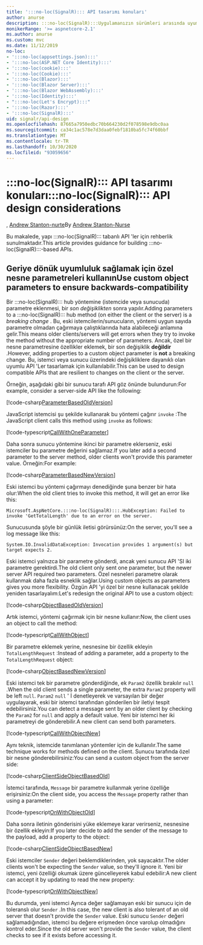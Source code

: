 ```yaml
---
title: ':::no-loc(SignalR)::: API tasarımı konuları'
author: anurse
description: :::no-loc(SignalR):::Uygulamanızın sürümleri arasında uyumluluk için API 'leri tasarlamayı öğrenin.
monikerRange: '>= aspnetcore-2.1'
ms.author: anurse
ms.custom: mvc
ms.date: 11/12/2019
no-loc:
- ':::no-loc(appsettings.json):::'
- ':::no-loc(ASP.NET Core Identity):::'
- ':::no-loc(cookie):::'
- ':::no-loc(Cookie):::'
- ':::no-loc(Blazor):::'
- ':::no-loc(Blazor Server):::'
- ':::no-loc(Blazor WebAssembly):::'
- ':::no-loc(Identity):::'
- ":::no-loc(Let's Encrypt):::"
- ':::no-loc(Razor):::'
- ':::no-loc(SignalR):::'
uid: signalr/api-design
ms.openlocfilehash: 87665a7950edbc70b664230d2f078598e9dbc0aa
ms.sourcegitcommit: ca34c1ac578e7d3daa0febf1810ba5fc74f60bbf
ms.translationtype: MT
ms.contentlocale: tr-TR
ms.lasthandoff: 10/30/2020
ms.locfileid: "93059656"
---
```

# <a name="no-locsignalr-api-design-considerations"></a><span data-ttu-id="20e80-103">:::no-loc(SignalR)::: API tasarımı konuları</span><span class="sxs-lookup"><span data-stu-id="20e80-103">:::no-loc(SignalR)::: API design considerations</span></span>

<span data-ttu-id="20e80-104">, [Andrew Stanton-nurte](https://twitter.com/anurse)</span><span class="sxs-lookup"><span data-stu-id="20e80-104">By [Andrew Stanton-Nurse](https://twitter.com/anurse)</span></span>

<span data-ttu-id="20e80-105">Bu makalede, yapı :::no-loc(SignalR)::: tabanlı API 'ler için rehberlik sunulmaktadır.</span><span class="sxs-lookup"><span data-stu-id="20e80-105">This article provides guidance for building :::no-loc(SignalR):::-based APIs.</span></span>

## <a name="use-custom-object-parameters-to-ensure-backwards-compatibility"></a><span data-ttu-id="20e80-106">Geriye dönük uyumluluk sağlamak için özel nesne parametreleri kullanın</span><span class="sxs-lookup"><span data-stu-id="20e80-106">Use custom object parameters to ensure backwards-compatibility</span></span>

<span data-ttu-id="20e80-107">Bir :::no-loc(SignalR)::: hub yöntemine (istemcide veya sunucuda) parametre eklenmesi, bir *son değişiklikten* sonra yapılır.</span><span class="sxs-lookup"><span data-stu-id="20e80-107">Adding parameters to a :::no-loc(SignalR)::: hub method (on either the client or the server) is a *breaking change* .</span></span> <span data-ttu-id="20e80-108">Bu, eski istemcilerin/sunucuların, yöntemi uygun sayıda parametre olmadan çağırmaya çalıştıklarında hata alabileceği anlamına gelir.</span><span class="sxs-lookup"><span data-stu-id="20e80-108">This means older clients/servers will get errors when they try to invoke the method without the appropriate number of parameters.</span></span> <span data-ttu-id="20e80-109">Ancak, özel bir nesne parametresine özellikler eklemek, bir son değişiklik **değildir** .</span><span class="sxs-lookup"><span data-stu-id="20e80-109">However, adding properties to a custom object parameter is **not** a breaking change.</span></span> <span data-ttu-id="20e80-110">Bu, istemci veya sunucu üzerindeki değişikliklere dayanıklı olan uyumlu API 'Ler tasarlamak için kullanılabilir.</span><span class="sxs-lookup"><span data-stu-id="20e80-110">This can be used to design compatible APIs that are resilient to changes on the client or the server.</span></span>

<span data-ttu-id="20e80-111">Örneğin, aşağıdaki gibi bir sunucu tarafı API göz önünde bulundurun:</span><span class="sxs-lookup"><span data-stu-id="20e80-111">For example, consider a server-side API like the following:</span></span>

[!code-csharp[ParameterBasedOldVersion](api-design/sample/Samples.cs?name=ParameterBasedOldVersion)]

<span data-ttu-id="20e80-112">JavaScript istemcisi şu şekilde kullanarak bu yöntemi çağırır `invoke` :</span><span class="sxs-lookup"><span data-stu-id="20e80-112">The JavaScript client calls this method using `invoke` as follows:</span></span>

[!code-typescript[CallWithOneParameter](api-design/sample/Samples.ts?name=CallWithOneParameter)]

<span data-ttu-id="20e80-113">Daha sonra sunucu yöntemine ikinci bir parametre eklerseniz, eski istemciler bu parametre değerini sağlamaz.</span><span class="sxs-lookup"><span data-stu-id="20e80-113">If you later add a second parameter to the server method, older clients won't provide this parameter value.</span></span> <span data-ttu-id="20e80-114">Örneğin:</span><span class="sxs-lookup"><span data-stu-id="20e80-114">For example:</span></span>

[!code-csharp[ParameterBasedNewVersion](api-design/sample/Samples.cs?name=ParameterBasedNewVersion)]

<span data-ttu-id="20e80-115">Eski istemci bu yöntemi çağırmayı denediğinde şuna benzer bir hata olur:</span><span class="sxs-lookup"><span data-stu-id="20e80-115">When the old client tries to invoke this method, it will get an error like this:</span></span>

```
Microsoft.AspNetCore.:::no-loc(SignalR):::.HubException: Failed to invoke 'GetTotalLength' due to an error on the server.
```

<span data-ttu-id="20e80-116">Sunucusunda şöyle bir günlük iletisi görürsünüz:</span><span class="sxs-lookup"><span data-stu-id="20e80-116">On the server, you'll see a log message like this:</span></span>

```
System.IO.InvalidDataException: Invocation provides 1 argument(s) but target expects 2.
```

<span data-ttu-id="20e80-117">Eski istemci yalnızca bir parametre gönderdi, ancak yeni sunucu API 'SI iki parametre gerektirdi.</span><span class="sxs-lookup"><span data-stu-id="20e80-117">The old client only sent one parameter, but the newer server API required two parameters.</span></span> <span data-ttu-id="20e80-118">Özel nesneleri parametre olarak kullanmak daha fazla esneklik sağlar.</span><span class="sxs-lookup"><span data-stu-id="20e80-118">Using custom objects as parameters gives you more flexibility.</span></span> <span data-ttu-id="20e80-119">Özgün API 'yi özel bir nesne kullanacak şekilde yeniden tasarlayalım:</span><span class="sxs-lookup"><span data-stu-id="20e80-119">Let's redesign the original API to use a custom object:</span></span>

[!code-csharp[ObjectBasedOldVersion](api-design/sample/Samples.cs?name=ObjectBasedOldVersion)]

<span data-ttu-id="20e80-120">Artık istemci, yöntemi çağırmak için bir nesne kullanır:</span><span class="sxs-lookup"><span data-stu-id="20e80-120">Now, the client uses an object to call the method:</span></span>

[!code-typescript[CallWithObject](api-design/sample/Samples.ts?name=CallWithObject)]

<span data-ttu-id="20e80-121">Bir parametre eklemek yerine, nesnesine bir özellik ekleyin `TotalLengthRequest` :</span><span class="sxs-lookup"><span data-stu-id="20e80-121">Instead of adding a parameter, add a property to the `TotalLengthRequest` object:</span></span>

[!code-csharp[ObjectBasedNewVersion](api-design/sample/Samples.cs?name=ObjectBasedNewVersion&highlight=4,9-13)]

<span data-ttu-id="20e80-122">Eski istemci tek bir parametre gönderdiğinde, ek `Param2` özellik bırakılır `null` .</span><span class="sxs-lookup"><span data-stu-id="20e80-122">When the old client sends a single parameter, the extra `Param2` property will be left `null`.</span></span> <span data-ttu-id="20e80-123">`Param2` `null` ' İ denetleyerek ve varsayılan bir değer uygulayarak, eski bir istemci tarafından gönderilen bir iletiyi tespit edebilirsiniz.</span><span class="sxs-lookup"><span data-stu-id="20e80-123">You can detect a message sent by an older client by checking the `Param2` for `null` and apply a default value.</span></span> <span data-ttu-id="20e80-124">Yeni bir istemci her iki parametreyi de gönderebilir.</span><span class="sxs-lookup"><span data-stu-id="20e80-124">A new client can send both parameters.</span></span>

[!code-typescript[CallWithObjectNew](api-design/sample/Samples.ts?name=CallWithObjectNew)]

<span data-ttu-id="20e80-125">Aynı teknik, istemcide tanımlanan yöntemler için de kullanılır.</span><span class="sxs-lookup"><span data-stu-id="20e80-125">The same technique works for methods defined on the client.</span></span> <span data-ttu-id="20e80-126">Sunucu tarafında özel bir nesne gönderebilirsiniz:</span><span class="sxs-lookup"><span data-stu-id="20e80-126">You can send a custom object from the server side:</span></span>

[!code-csharp[ClientSideObjectBasedOld](api-design/sample/Samples.cs?name=ClientSideObjectBasedOld)]

<span data-ttu-id="20e80-127">İstemci tarafında, `Message` bir parametre kullanmak yerine özelliğe erişirsiniz:</span><span class="sxs-lookup"><span data-stu-id="20e80-127">On the client side, you access the `Message` property rather than using a parameter:</span></span>

[!code-typescript[OnWithObjectOld](api-design/sample/Samples.ts?name=OnWithObjectOld)]

<span data-ttu-id="20e80-128">Daha sonra iletinin gönderisini yüke eklemeye karar verirseniz, nesnesine bir özellik ekleyin:</span><span class="sxs-lookup"><span data-stu-id="20e80-128">If you later decide to add the sender of the message to the payload, add a property to the object:</span></span>

[!code-csharp[ClientSideObjectBasedNew](api-design/sample/Samples.cs?name=ClientSideObjectBasedNew&highlight=5)]

<span data-ttu-id="20e80-129">Eski istemciler `Sender` değeri beklemdiklerinden, yok sayacaktır.</span><span class="sxs-lookup"><span data-stu-id="20e80-129">The older clients won't be expecting the `Sender` value, so they'll ignore it.</span></span> <span data-ttu-id="20e80-130">Yeni bir istemci, yeni özelliği okumak üzere güncelleyerek kabul edebilir:</span><span class="sxs-lookup"><span data-stu-id="20e80-130">A new client can accept it by updating to read the new property:</span></span>

[!code-typescript[OnWithObjectNew](api-design/sample/Samples.ts?name=OnWithObjectNew&highlight=2-5)]

<span data-ttu-id="20e80-131">Bu durumda, yeni istemci Ayrıca değer sağlamayan eski bir sunucu için de toleranslı olur `Sender` .</span><span class="sxs-lookup"><span data-stu-id="20e80-131">In this case, the new client is also tolerant of an old server that doesn't provide the `Sender` value.</span></span> <span data-ttu-id="20e80-132">Eski sunucu `Sender` değeri sağlamadığından, istemci bu değere erişmeden önce varolup olmadığını kontrol eder.</span><span class="sxs-lookup"><span data-stu-id="20e80-132">Since the old server won't provide the `Sender` value, the client checks to see if it exists before accessing it.</span></span>
